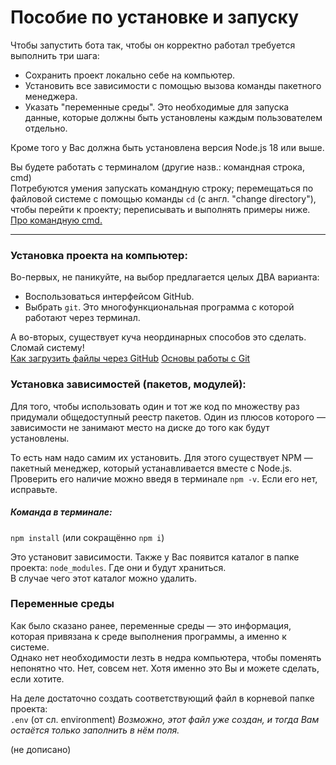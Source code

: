 # Пособие по установке и запуску
Чтобы запустить бота так, чтобы он корректно работал требуется выполнить три шага:  
- Сохранить проект локально себе на компьютер.  
- Установить все зависимости с помощью вызова команды пакетного менеджера.  
- Указать "переменные среды". Это необходимые для запуска данные, которые должны быть установлены каждым пользователем отдельно.
  
Кроме того у Вас должна быть установлена версия Node.js 18 или выше.  
  
Вы будете работать с терминалом (другие назв.: командная строка, cmd)  
Потребуются умения запускать командную строку; перемещаться по файловой системе с помощью команды `cd` (с англ. "change directory"), чтобы перейти к проекту; переписывать и выполнять примеры ниже.  
[Про командную cmd.](https://gist.github.com/codedokode/10539568)  
***  
  
### Установка проекта на компьютер:
Во-первых, не паникуйте, на выбор предлагается целых ДВА варианта:  
- Воспользоваться интерфейсом GitHub.  
- Выбрать `git`. Это многофункциональная программа с которой работают через терминал.  

А во-вторых, существует куча неординарных способов это сделать. Сломай систему!   
[Как загрузить файлы через GitHub](https://www.google.com/search?q=how+to+download+zip+from+github&oq=how+to+download+zip+)
[Основы работы с Git](https://www.google.com/search?q=%D0%BE%D1%81%D0%BD%D0%BE%D0%B2%D1%8B+%D1%80%D0%B0%D0%B1%D0%BE%D1%82%D1%8B+%D1%81+git)

### Установка зависимостей (пакетов, модулей):
Для того, чтобы использовать один и тот же код по множеству раз придумали общедоступный реестр пакетов. Один из плюсов которого — зависимости не занимают место на диске до того как будут установлены.  
   
То есть нам надо самим их установить. Для этого существует NPM — пакетный менеджер, который устанавливается вместе с Node.js. Проверить его наличие можно введя в терминале `npm -v`. Если его нет, исправьте.  
##### **Команда в терминале:**  
`npm install` (или сокращённо `npm i`)  
  
Это установит зависимости. Также у Вас появится каталог в папке проекта: `node_modules`. Где они и будут храниться.  
В случае чего этот каталог можно удалить.  

### Переменные среды
Как было сказано ранее, переменные среды — это информация, которая привязана к среде выполнения программы, а именно к системе.  
Однако нет необходимости лезть в недра компьютера, чтобы поменять непонятно что. Нет, совсем нет. Хотя именно это Вы и можете сделать, если хотите.  
  
На деле достаточно создать соответствующий файл в корневой папке проекта:  
`.env` (от сл. environment)
_Возможно, этот файл уже создан, и тогда Вам остаётся только заполнить в нём поля._

(не дописано)
 
